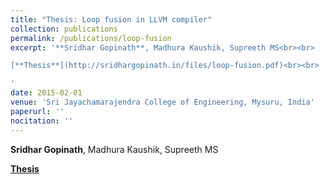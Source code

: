 ```yaml
---
title: "Thesis: Loop fusion in LLVM compiler"
collection: publications
permalink: /publications/loop-fusion
excerpt: '**Sridhar Gopinath**, Madhura Kaushik, Supreeth MS<br><br>

[**Thesis**](http://sridhargopinath.in/files/loop-fusion.pdf)<br><br>

'
date: 2015-02-01
venue: 'Sri Jayachamarajendra College of Engineering, Mysuru, India'
paperurl: ''
nocitation: ''
---
```

**Sridhar Gopinath**, Madhura Kaushik, Supreeth MS

[**Thesis**](http://sridhargopinath.in/files/loop-fusion.pdf)
